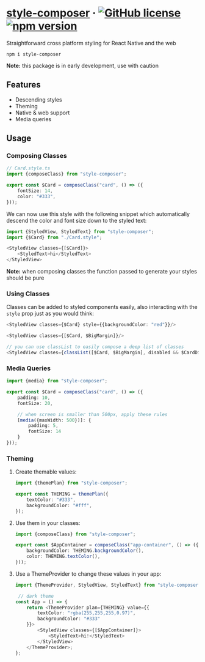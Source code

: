 # [style-composer](https://github.com/Censkh/style-composer/) &middot; [![GitHub license](https://img.shields.io/badge/license-MIT-blue.svg)](https://github.com/Censkh/style-composer/blob/master/LICENSE) [![npm version](https://img.shields.io/npm/v/style-composer.svg?style=flat)](https://www.npmjs.com/package/style-composer)

Straightforward cross platform styling for React Native and the web

``` npm i style-composer ```

**Note:** this package is in early development, use with caution

## Features

- Descending styles
- Theming
- Native & web support
- Media queries

## Usage

### Composing Classes

```typescript jsx
// Card.style.ts
import {composeClass} from "style-composer";

export const $Card = composeClass("card", () => ({
    fontSize: 14,
    color: "#333",
}));
```

We can now use this style with the following snippet which automatically descend the color and font size down to the styled text:

```typescript jsx
import {StyledView, StyledText} from "style-composer";
import {$Card} from "./Card.style";

<StyledView classes={[$Card]}>
    <StyledText>hi</StyledText>
</StyledView>
```

**Note:** when composing classes the function passed to generate your styles should be pure

### Using Classes

Classes can be added to styled components easily, also interacting with the `style` prop just as you would think:

```typescript jsx
<StyledView classes={$Card} style={{backgroundColor: "red"}}/>

<StyledView classes={[$Card, $BigMargin]}/>

// you can use classList to easily compose a deep list of classes
<StyledView classes={classList([$Card, $BigMargin], disabled && $CardDisabled)}/>
```

### Media Queries

```typescript jsx
import {media} from "style-composer";

export const $Card = composeClass("card", () => ({
    padding: 10,
    fontSize: 20,

    // when screen is smaller than 500px, apply these rules
    [media({maxWidth: 500})]: {
        padding: 5,
        fontSize: 14
    }
}));
```

### Theming

1. Create themable values:

    ```typescript jsx
    import {themePlan} from "style-composer";

    export const THEMING = themePlan({
        textColor: "#333",
        backgroundColor: "#fff",
    });
    ```

2. Use them in your classes:

    ```typescript jsx
    import {composeClass} from "style-composer";

    export const $AppContainer = composeClass("app-container", () => ({
        backgroundColor: THEMING.backgroundColor(),
        color: THEMING.textColor(),
    }));
    ```
3. Use a ThemeProvider to change these values in your app:

    ```typescript jsx
   import {ThemeProvider, StyledView, StyledText} from "style-composer";

     // dark theme
    const App = () => {
        return <ThemeProvider plan={THEMING} value={{
            textColor: "rgba(255,255,255,0.97)",
            backgroundColor: "#333"
        }}>
            <StyledView classes={[$AppContainer]}>
                <StyledText>hi!</StyledText>
            </StyledView>
        </ThemeProvider>;
    };
    ```
